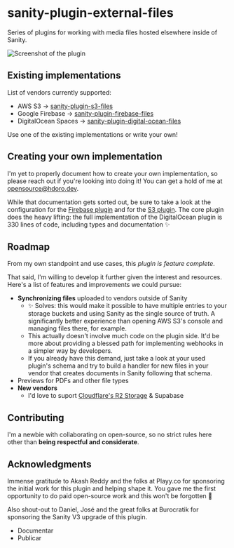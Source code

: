 # sanity-plugin-external-files

Series of plugins for working with media files hosted elsewhere inside of Sanity.

![Screenshot of the plugin](https://raw.githubusercontent.com/hdoro/sanity-plugin-external-files/main/screenshots.png)

## Existing implementations

List of vendors currently supported:

- AWS S3 -> [sanity-plugin-s3-files](https://github.com/hdoro/sanity-plugin-external-files/tree/main/packages/aws)
- Google Firebase -> [sanity-plugin-firebase-files](https://github.com/hdoro/sanity-plugin-external-files/tree/main/packages/firebase)
- DigitalOcean Spaces -> [sanity-plugin-digital-ocean-files](https://github.com/hdoro/sanity-plugin-external-files/tree/main/packages/digital-ocean)

Use one of the existing implementations or write your own!

## Creating your own implementation

I'm yet to properly document how to create your own implementation, so please reach out if you're looking into doing it! You can get a hold of me at [opensource@hdoro.dev](mailto:opensource@hdoro.dev).

While that documentation gets sorted out, be sure to take a look at the configuration for the [Firebase plugin](https://github.com/hdoro/sanity-plugin-external-files/blob/main/packages/firebase/src/config.ts) and for the [S3 plugin](https://github.com/hdoro/sanity-plugin-external-files/blob/main/packages/aws/src/config.ts). The core plugin does the heavy lifting: the full implementation of the DigitalOcean plugin is 330 lines of code, including types and documentation ✨

## Roadmap

From my own standpoint and use cases, this _plugin is feature complete_.

That said, I'm willing to develop it further given the interest and resources. Here's a list of features and improvements we could pursue:

- **Synchronizing files** uploaded to vendors outside of Sanity
  - ✨ Solves: this would make it possible to have multiple entries to your storage buckets and using Sanity as the single source of truth. A significantly better experience than opening AWS S3's console and managing files there, for example.
  - This actually doesn't involve much code on the plugin side. It'd be more about providing a blessed path for implementing webhooks in a simpler way by developers.
  - If you already have this demand, just take a look at your used plugin's schema and try to build a handler for new files in your vendor that creates documents in Sanity following that schema.
- Previews for PDFs and other file types
- **New vendors**
  - I'd love to suport [Cloudflare's R2 Storage](https://blog.cloudflare.com/introducing-r2-object-storage/) & Supabase

## Contributing

I'm a newbie with collaborating on open-source, so no strict rules here other than **being respectful and considerate**.

## Acknowledgments

Immense gratitude to Akash Reddy and the folks at Playy.co for sponsoring the initial work for this plugin and helping shape it. You gave me the first opportunity to do paid open-source work and this won't be forgotten 💚

Also shout-out to Daniel, José and the great folks at Burocratik for sponsoring the Sanity V3 upgrade of this plugin.

- Documentar
- Publicar
